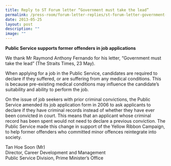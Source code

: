 ```yaml
---
title: Reply to ST Forum letter “Government must take the lead”
permalink: /press-room/forum-letter-replies/st-forum-letter-government-must-take-the-leadpermalink/
date: 2013-05-25
layout: post
description: ""
image: ""
---
```

**Public Service supports former offenders in job applications**

We thank Mr Raymond Anthony Fernando for his letter, “Government must take the lead” (The Straits Times, 23 May).   
  
When applying for a job in the Public Service, candidates are required to declare if they suffered, or are suffering from any medical conditions. This is because pre-existing medical conditions may influence the candidate’s suitability and ability to perform the job.  
  
On the issue of job seekers with prior criminal convictions, the Public Service amended its job application form in 2006 to ask applicants to declare if they have criminal records instead of whether they have ever been convicted in court. This means that an applicant whose criminal record has been spent would not need to declare a previous conviction. The Public Service made this change in support of the Yellow Ribbon Campaign, to help former offenders who committed minor offences reintegrate into society.  
  
  
Tan Hoe Soon (Mr)  
Director, Career Development and Management  
Public Service Division, Prime Minister’s Office